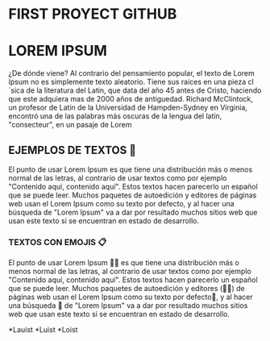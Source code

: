 # FIRST PROYECT GITHUB

# LOREM IPSUM

¿De dónde viene?
Al contrario del pensamiento popular, el texto de Lorem Ipsum no es simplemente texto aleatorio. Tiene sus raices en una pieza cl´sica de la literatura del Latin, que data del año 45 antes de Cristo, haciendo que este adquiera mas de 2000 años de antiguedad. Richard McClintock, un profesor de Latin de la Universidad de Hampden-Sydney en Virginia, encontró una de las palabras más oscuras de la lengua del latín, "consecteur", en un pasaje de Lorem

## EJEMPLOS DE TEXTOS 🚀

El punto de usar Lorem Ipsum es que tiene una distribución más o menos normal de las letras, al contrario de usar textos como por ejemplo "Contenido aquí, contenido aquí". Estos textos hacen parecerlo un español que se puede leer. Muchos paquetes de autoedición y editores de páginas web usan el Lorem Ipsum como su texto por defecto, y al hacer una búsqueda de "Lorem Ipsum" va a dar por resultado muchos sitios web que usan este texto si se encuentran en estado de desarrollo.


### TEXTOS CON EMOJIS 📋

El punto de usar Lorem Ipsum 🐱‍🏍 es que tiene una distribución más o menos normal de las letras, al contrario de usar textos como por ejemplo "Contenido aquí, contenido aquí". Estos textos hacen parecerlo un español que se puede leer. Muchos paquetes de autoedición y editores (🤦‍♂️) de páginas web usan el Lorem Ipsum como su texto por defecto🙌, y al hacer una búsqueda 👀 de "Lorem Ipsum" va a dar por resultado muchos sitios web que usan este texto si se encuentran en estado de desarrollo.


*Lauist
*Luist
*Loist
